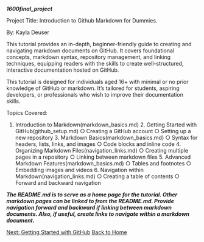 ***1600final_project***

Project Title: Introduction to Github Markdown for Dummies.

By: Kayla Deuser 

This tutorial provides an in-depth, beginner-friendly guide to creating and navigating markdown documents on GitHub. It covers foundational concepts, markdown syntax, repository management, and linking techniques, equipping readers with the skills to create well-structured, interactive documentation hosted on GitHub.

This tutorial is designed for individuals aged 16+ with minimal or no prior knowledge of GitHub or markdown. It’s tailored for students, aspiring developers, or professionals who wish to improve their documentation skills.

Topics Covered:
1. Introduction to Markdown(markdown_basics.md)
	2. Getting Started with GitHub(github_setup.md)
		○ Creating a GitHub account
		○ Setting up a new repository
	3. Markdown Basics(markdown_basics.md)
		○ Syntax for headers, lists, links, and images
		○ Code blocks and inline code
	4. Organizing Markdown Files(navigation_links.md)
		○ Creating multiple pages in a repository
		○ Linking between markdown files
	5. Advanced Markdown Features(markdown_basics.md)
		○ Tables and footnotes
		○ Embedding images and videos
	6. Navigation within Markdown(navigation_links.md)
		○ Creating a table of contents
    ○ Forward and backward navigation

***The README.md is to serve as a home page for the tutorial. Other markdown pages can be linked to from the README.md. Provide navigation forward and backward if linking between markdown documents. Also, if useful, create links to navigate within a markdown document.***

[Next: Getting Started with GitHub](github_setup.md)
[Back to Home](README.md)
